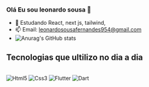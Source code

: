 ### Olá Eu sou leonardo sousa 👋

- 🌱 Estudando React, next js, tailwind,
- 📫 Email: leonardosousafernandes954@gmail.com
- ![Anurag's GitHub stats](https://github-readme-stats.vercel.app/api?username=anuraghazra&show_icons=true&theme=radical)

 ## Tecnologias que ultilizo no dia a dia
 
 <div stlye="display: inliine_block"><br>
  <img alt="Html5" src="https://img.shields.io/badge/HTML5-E34F26?style=for-the-badge&logo=html5&logoColor=white">
  <img alt="Css3" src="https://img.shields.io/badge/CSS3-1572B6?style=for-the-badge&logo=css3&logoColor=white">
  <img alt="Flutter" src="https://img.shields.io/badge/Flutter-02569B?style=for-the-badge&logo=flutter&logoColor=white">
  <img alt="Dart" src="https://img.shields.io/badge/Dart-0175C2?style=for-the-badge&logo=dart&logoColor=white">
 </div>


